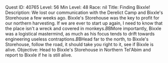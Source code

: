 Quest ID: 40765
Level: 56
Min Level: 48
Race: nil
Title: Finding Bixxle!
Description: We lost our communication with the Derelict Camp and Bixxle's Storehouse a few weeks ago. Bixxle's Storehouse was the key to profit for our northern harvesting. If we are ever to start up again, I need to know that the place isn't a wreck and covered in monkeys.$B$BMore importantly, Bixxle was a logistical mastermind, as much as his focus tends to drift towards engineering useless contraptions.$B$BHead far to the north, to Bixxle's Storehouse, follow the road, it should take you right to it, see if Bixxle is alive.
Objective: Head to Bixxle's Storehouse in Northern Tel'Abim and report to Bixxle if he is still alive.

